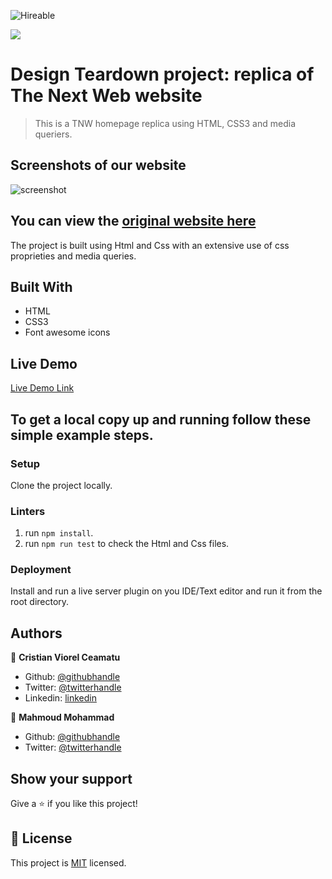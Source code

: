 ![Hireable](https://img.shields.io/badge/Hireable-yes-success)

![](https://img.shields.io/badge/-Microverse%20projects-blueviolet)

# Design Teardown project: replica of The Next Web website

> This is a TNW homepage replica using HTML, CSS3 and media queriers.

## Screenshots of our website

![screenshot](./.github/app-screenshot.png)

## You can view the [original website here](https://thenextweb.com/)

The project is built using Html and Css with an extensive use of css proprieties and media queries.

## Built With

- HTML
- CSS3
- Font awesome icons

## Live Demo

[Live Demo Link](https://rawcdn.githack.com/mahmoud717/microverse-TNW-clone/d3c713291146338f016340b23ea6f8d56fd53c59/index.html)

## To get a local copy up and running follow these simple example steps.

### Setup

Clone the project locally.

### Linters

1. run `npm install`.
2. run `npm run test` to check the Html and Css files.

### Deployment

Install and run a live server plugin on you IDE/Text editor and run it from the root directory.

## Authors

👤 **Cristian Viorel Ceamatu**

- Github: [@githubhandle](https://github.com/cristianCeamatu)
- Twitter: [@twitterhandle](https://twitter.com/CeamatuV)
- Linkedin: [linkedin](https://www.linkedin.com/in/ceamatu-cristian-viorel-7a5469136/)

👤 **Mahmoud Mohammad**

- Github: [@githubhandle](https://github.com/mahmoud717)
- Twitter: [@twitterhandle](https://twitter.com/mahmoud26369406)

## Show your support

Give a ⭐️ if you like this project!

## 📝 License

This project is [MIT](lic.url) licensed.
